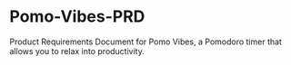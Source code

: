 # Pomo-Vibes-PRD
Product Requirements Document for Pomo Vibes, a Pomodoro timer that allows you to relax into productivity.
